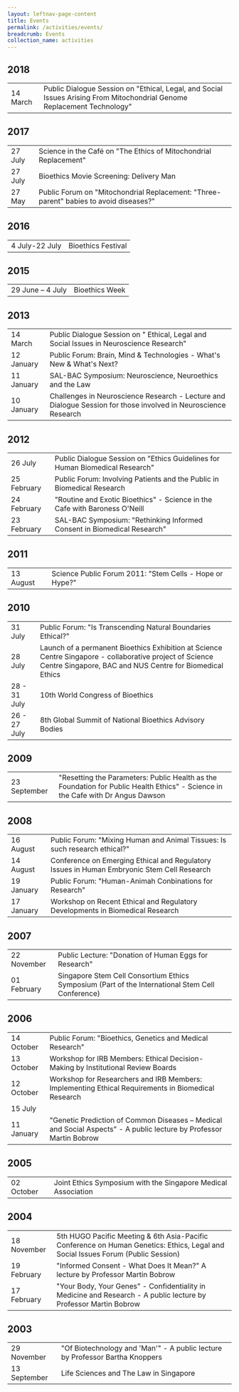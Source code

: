 ```yaml
---
layout: leftnav-page-content
title: Events
permalink: /activities/events/
breadcrumb: Events
collection_name: activities
---
```


## **2018**<br> 

<table class="table-v">
  <tr>
    <td>14 March</td>
    <td>Public Dialogue Session on "Ethical, Legal, and Social Issues Arising From Mitochondrial Genome Replacement Technology"</td>
  </tr>
</table>
 
 ## **2017**<br> 

<table class="table-v">
  <tr>
    <td>27 July</td>
    <td>Science in the Café on "The Ethics of Mitochondrial Replacement"</td>
  </tr>
  <tr>
    <td>27 July</td>
    <td>Bioethics Movie Screening: Delivery Man</td>
  </tr>
  <tr>
    <td>27 May</td>
    <td>Public Forum on "Mitochondrial Replacement: "Three-parent" babies to avoid diseases?"</td>
  </tr>
</table>

## **2016**<br>

<table class="table-v">
  <tr>
    <td>4 July-22 July</td>
    <td>Bioethics Festival</td>
  </tr>
</table>

## **2015**<br>

<table class="table-v">
  <tr>
    <td>29 June – 4 July</td>
    <td>Bioethics Week</td>
  </tr>
</table>

## **2013**<br> 

<table class="table-v">
  <tr>
    <td>14 March</td>
    <td>Public Dialogue Session on " Ethical, Legal and Social Issues in Neuroscience Research"</td>
  </tr>
  <tr>
    <td>12 January</td>
    <td>Public Forum: Brain, Mind & Technologies - What's New & What's Next?</td>
  </tr>
  <tr>
    <td>11 January</td>
    <td>SAL-BAC Symposium: Neuroscience, Neuroethics and the Law</td>
  </tr>
  <tr>
    <td>10 January</td>
    <td>Challenges in Neuroscience Research - Lecture and Dialogue Session for those involved in Neuroscience Research</td>
  </tr>
</table>

## **2012**<br> 

<table class="table-v">
  <tr>
    <td>26 July</td>
    <td>Public Dialogue Session on  "Ethics Guidelines for Human Biomedical Research"</td>
  </tr>
  <tr>
    <td>25 February</td>
    <td>Public Forum: Involving Patients and the Public in Biomedical Research</td>
  </tr>
  <tr>
    <td>24 February</td>
    <td>"Routine and Exotic Bioethics" - Science in the Cafe with Baroness O'Neill
  </tr>
  <tr>
    <td>23 February</td>
    <td>SAL-BAC Symposium: "Rethinking Informed Consent in Biomedical Research"</td>
  </tr>
</table>

## **2011**<br> 

<table class="table-v">
  <tr>
    <td>13 August</td>
    <td>Science Public Forum 2011: "Stem Cells - Hope or Hype?"</td>
  </tr>
</table>

## **2010**<br> 

<table class="table-v">
  <tr>
    <td>31 July</td>
    <td>Public Forum: "Is Transcending Natural Boundaries Ethical?"</td>
  </tr>
  <tr>
    <td>28 July</td>
    <td>Launch of a permanent Bioethics Exhibition at Science Centre Singapore - collaborative project of Science Centre Singapore, BAC and NUS Centre for Biomedical Ethics</td>
  </tr>
  <tr>
    <td>28 - 31 July</td>
    <td>10th World Congress of Bioethics
  </tr>
  <tr>
    <td>26 - 27 July</td>
    <td>8th Global Summit of National Bioethics Advisory Bodies</td>
  </tr>
</table>

## **2009**<br> 

<table class="table-v">
  <tr>
    <td>23 September</td>
    <td>"Resetting the Parameters: Public Health as the Foundation for Public Health Ethics" - Science in the Cafe with Dr Angus Dawson</td>
  </tr>
</table>

## **2008**<br> 

<table class="table-v">
  <tr>
    <td>16 August</td>
    <td>Public Forum: "Mixing Human and Animal Tissues: Is such research ethical?"</td>
  </tr>
  <tr>
    <td>14 August</td>
    <td>Conference on Emerging Ethical and Regulatory Issues in Human Embryonic Stem Cell Research</td>
  </tr>
  <tr>
    <td>19 January</td>
    <td>Public Forum: "Human-Animah Conbinations for Research"</td>
  </tr>
  <tr>
    <td>17 January</td>
    <td>Workshop on Recent Ethical and Regulatory Developments in Biomedical Research</td>
  </tr>
</table>

## **2007**<br> 

<table class="table-v">
  <tr>
    <td>22 November</td>
    <td>Public Lecture: "Donation of Human Eggs for Research"</td>
  </tr>
  <tr>
    <td>01 February</td>
    <td>Singapore Stem Cell Consortium Ethics Symposium (Part of the International Stem Cell Conference)</td>
  </tr>
</table>

## **2006**<br> 

<table class="table-v">
  <tr>
    <td>14 October</td>
    <td>Public Forum: "Bioethics, Genetics and Medical Research"</td>
  </tr>
  <tr>
    <td>13 October</td>
    <td>Workshop for IRB Members: Ethical Decision-Making by Institutional Review Boards</td>
  </tr>
  <tr>
    <td>12 October</td>
    <td>Workshop for Researchers and IRB Members: Implementing Ethical Requirements in Biomedical Research</td>
  </tr>
  <tr>
    <td>15 July</td>
    <tdPublic Forum: "Use of Personal Information in Biomedical Research"</td>
  </tr>
  <tr>
    <td>11 January</td>
    <td>"Genetic Prediction of Common Diseases – Medical and Social Aspects" - A public lecture by Professor Martin Bobrow</td>
  </tr>
</table>

## **2005**<br> 

<table class="table-v">
  <tr>
    <td>02 October</td>
    <td>Joint Ethics Symposium with the Singapore Medical Association</td>
  </tr>
</table>

## **2004**<br> 

<table class="table-v">
  <tr>
    <td>18 November</td>
    <td>5th HUGO Pacific Meeting & 6th Asia-Pacific Conference on Human Genetics: Ethics, Legal and Social Issues Forum (Public Session)</td>
  </tr>
  <tr>
    <td>19 February</td>
    <td>"Informed Consent - What Does It Mean?" A lecture by Professor Martin Bobrow</td>
  </tr>
  <tr>
    <td>17 February</td>
    <td>"Your Body, Your Genes" - Confidentiality in Medicine and Research - A public lecture by Professor Martin Bobrow</td>
  </tr>
</table>

## **2003**<br> 

<table class="table-v">
  <tr>
    <td>29 November</td>
    <td>"Of Biotechnology and 'Man'" - A public lecture by Professor Bartha Knoppers</td>
  </tr>
  <tr>
    <td>13 September</td>
    <td>Life Sciences and The Law in Singapore</td>
  </tr>
</table>

